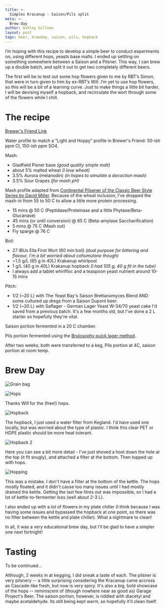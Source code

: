 ```yaml
---
title: >-
  Simples Kracanup - Saison/Pils split
meta: >-
  Brew day
author: Ashley Gillman
layout: post
tags: beer, brewday, saison, pils, hopback
---
```


I’m hoping with this recipe to develop a simple beer to conduct experiments on, using different hops, yeasts base malts. I ended up settling on something somewhere between a Saison and a Pilsner. This way, I can brew up a double batch, and split it out to get two completely different beers.

The first will be to test out some hop flowers given to me by RBT’s Simon, that were in turn given to him by ex-RBT’s Will. I’m yet to use hop flowers, so this will be a bit of a learning curve. Just to make things a little bit harder, I will be devising myself a hopback, and recirculate the wort through some of the flowers while I chill.

# The recipe
[Brewer's Friend Link](https://www.brewersfriend.com/homebrew/recipe/view/990755/simples-krakanup-saison-pils/336328)

Water profile to match a “Light and Hoppy” profile in Brewer's Friend: 50-ish ppm Cl, 150-ish ppm SO4.

Mash:
- Gladfield Pisner base *(good quality simple malt)*
- about 5% malted wheat *(I love wheat)*
- 3.5% Aurora (melanodin) *(in hopes to simulate a decoction mash)*
- 3.5% Sour Grapes *(for mash pH)*


Mash profile adapted from [Continental Pilsener of the Classic Beer Style Series by David Miller](https://www.goodreads.com/book/show/1160686.Continental_Pilsener). Because of the wheat inclusion, I’ve dropped the mash-in from 55 to 50 C to allow a little more protein processing.
- 15 mins @ 50 C (Peptidase/Proteinase and a little Phytase/Beta-Glucanase)
- 45 mins (or until conversion) @ 65 C (Beta-amylase Saccharification)
- 5 mins @ 75 C (Mash out)
- Fly sparge @ 76 C

Boil:
- 27 IBUs Ella First Wort (60 min boil) *(dual purpose for bittering and flavour, I'm a bit worried about cohumulone though)*
- ~1.5 g/L (65 g in 40L) Krakanup whirlpool
- 1 g/L (40 g in 40L) Krakanup hopback *(I had 105 g, 40 g fit in the tube)*
- I always add a tablet whirlfloc and a teaspoon yeast nutrient around 10-15 mins

Pitch:
- 1/2 (~20 L) with The Yeast Bay's Saison Brettanomyces Blend AND some cultured up dregs from a Saison Dupont beer.
- 1/2 (~20 L) with Saflager - German Lager Yeast W-34/70 yeast cake I'd saved from a previous batch. It's a few months old, but I've done a 2 L starter so hopefully they're vital.

Saison portion fermented in a 20 C chamber.

Pils portion fermented using the [Brulosophy quick lager method](http://brulosophy.com/methods/lager-method/).

After two weeks, both were transferred to a keg, Pils portion at 4C, saison portion at room temp.

# Brew Day

![Grain bag](/assets/kracanup/grain.jpg)

![Hops](/assets/kracanup/hops.jpg)

Thanks Will for the (free!) hops.

![Hopback](/assets/kracanup/hopback.jpg)

The hopback, I just used a water filter from Kegland. I'd have used one locally, but was worried about the type of plastic. I think this clear PET or HDPE plastic should be more heat tolerant.

![Hopback 2](/assets/kracanup/hopback-detail.jpg)

Here you can see a bit more detail - I've just shoved a host down the hole at the top (it fit snugly), and attached a filter at the bottom. Then topped up with hops.

![Hopping](/assets/kracanup/hopping.jpg)

This was a mistake. I don't have a filter at the bottom of the kettle. The hops mostly floated, and it didn't cause too many issues until I had mostly drained the kettle. Getting the last few litres out was impossible, so I had a lot of kettle-to-fermenter loss (well about 2-3 L).

I also ended up with a _lot_ of flowers in my plate chiller (I think because I was having some issues and bypassed the hopback at one point, so there was no filter between the kettle and plate chiller). What a nightmare to clean!

In all, it was a very educational brew day, but I'll be glad to have a simpler one next fortnight!

# Tasting
To be continued...

Although, 2 weeks in at kegging, I did sneak a taste of each.
The pilsner is very pilsnery -- a little surprising considering the Kracanup came accross as Cascade-like fresh, but now is very spicy.
It's also a big, bold showcase of the hops -- reminiscent of (though nowhere near as good as) Garage Project's Beer.
The saison portion, however, is riddled with diacetyl and maybe acetaldehyde. Its still being kept warm, so hopefully it'll clean itself.